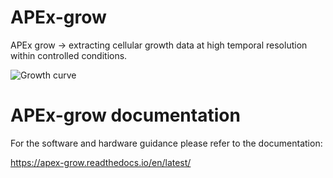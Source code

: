 # APEx-grow
APEx grow -> extracting cellular growth data at high temporal resolution within controlled conditions.

![Growth curve](https://gyazo.com/776a6c3fae54073df59703626dab5345)



# APEx-grow documentation

For the software and hardware guidance please refer to the documentation:

https://apex-grow.readthedocs.io/en/latest/

